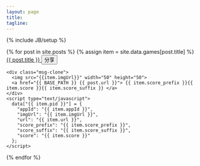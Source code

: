 ```yaml
---
layout: page
title: 
tagline: 
---
```

{% include JB/setup %}
    
<div id="posts">
  <script type="text/javascript">
    var data = {};
  </script>
  {% for post in site.posts %}
  {% assign item = site.data.games[post.title] %}
  <div class="post">
    <div class="clearfix">
      <a href="{{ BASE_PATH }} {{ post.url }}"> {{ post.title }} </a>
      <button class="btn btn-mini btn-success" data-id="{{ item.pid }}">分享</button>
    </div>

    <div class="msg-clone">
      <img src="{{item.imgUrl}}" width="50" height="50">
      <a href="{{ BASE_PATH }} {{ post.url }}"> {{ item.score_prefix }}{{ item.score }}{{ item.score_suffix }} </a>    
    </div>
    <script type="text/javascript">
      data["{{ item.pid }}"] = {
        "appId": "{{ item.appId }}",
        "imgUrl": "{{ item.imgUrl }}",
        "url": "{{ item.url }}",
        "score_prefix": "{{ item.score_prefix }}",
        "score_suffix": "{{ item.score_suffix }}",
        "score": "{{ item.score }}"
      };
    </script>
  </div>
  {% endfor %}

  <script type="text/javascript">
    var selected_id;

    document.addEventListener('WeixinJSBridgeReady', function onBridgeReady() {
      WeixinJSBridge.on('menu:share:appmessage', function(argv) {
        var item = data[selected_id]
          , title = item.score_prefix + item.score + item.score_suffix;
        document.title = title;
        WeixinJSBridge.invoke('sendAppMessage', {
          "appId": item.appId,
          "img_url": item.imgUrl,
          "link": item.url,
          "desc": "",
          "title": title
        });
      });

      WeixinJSBridge.on('menu:share:timeline', function(argv) {
        var item = data[selected_id]
          , title = item.score_prefix + item.score + item.score_suffix;
        WeixinJSBridge.invoke('shareTimeline', {
          "appid": item.appId,
          "img_url": item.imgUrl,
          "img_width": "640",
          "img_height": "640",
          "link": item.url,
          "desc": "",
          "title": title
        });
      });
    }, false);

    var buttons = document.getElementsByClassName("btn-success");
    for (var i = 0, j=buttons.length; i<j; i++) {
      buttons[i].addEventListener("click", function(e){
        selected_id = e.target.getAttribute("data-id");
      });
    }
  </script>
</div>
